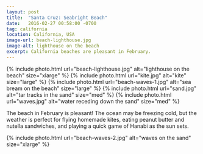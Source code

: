 ```yaml
---
layout: post
title:  "Santa Cruz: Seabright Beach"
date:   2016-02-27 00:58:00 -0700
tag: california
location: California, USA
image-url: beach-lighthouse.jpg
image-alt: lighthouse on the beach
excerpt: California beaches are pleasant in February.
---
```

<div class='img-gallery'>
{% include photo.html url="beach-lighthouse.jpg" alt="lighthouse on the beach" size="xlarge" %}
{% include photo.html url="kite.jpg" alt="kite" size="large" %}
{% include photo.html url="beach-waves-1.jpg" alt="sea bream on the beach" size="large" %}
{% include photo.html url="sand.jpg" alt="tar tracks in the sand" size="med" %}
{% include photo.html url="waves.jpg" alt="water receding down the sand" size="med" %}
</div>

The beach in February is pleasant! The ocean may be freezing cold, but the weather is perfect for flying homemade kites, eating peanut butter and nutella sandwiches, and playing a quick game of Hanabi as the sun sets.

<div class='img-gallery'>
{% include photo.html url="beach-waves-2.jpg" alt="waves on the sand" size="xlarge" %}
</div>
